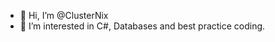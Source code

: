 - 👋 Hi, I’m @ClusterNix
- 👀 I’m interested in C#, Databases and best practice coding.

<!---
ClusterNix/ClusterNix is a ✨ special ✨ repository because its `README.md` (this file) appears on your GitHub profile.
You can click the Preview link to take a look at your changes.
--->
